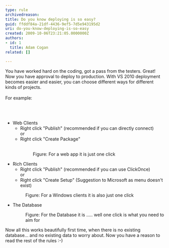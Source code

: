 ```yaml
---
type: rule
archivedreason: 
title: Do you know deploying is so easy?
guid: ffddf84a-21df-4436-9ef5-7d5e943195d2
uri: do-you-know-deploying-is-so-easy
created: 2009-10-06T23:21:05.0000000Z
authors:
- id: 1
  title: Adam Cogan
related: []

---
```



You have worked hard on the coding, got a pass from the testers. Great! Now you have approval to deploy to production. With VS 2010 deployment becomes easier and easier, you can choose different ways for different kinds of projects.<br>
<br>
For example&#58; 

<br><excerpt class='endintro'></excerpt><br>

  <ul>
    <li>Web Clients
    <ul>
        <li>Right click &quot;Publish&quot; (recommended if you can directly connect)&#160;<br>
        or </li>
        <li>Right click &quot;Create Package&quot;<br>
        &#160;
        <dl class="image">
            <dt><img alt="" src="/Standards/SoftwareDevelopment/RulesToBetterSQLServerSchemaDeployment/PublishingImages/PublishWeb.jpg" /> </dt>
            <dd>Figure&#58; For a web app it is just one click </dd>
        </dl>
        </li>
    </ul>
    </li>
    <li>Rich Clients
    <ul>
        <li>Right click &quot;Publish&quot; (recommended if you can use ClickOnce)&#160;<br>
        or </li>
        <li>Right click &quot;Create Setup&quot; (Suggestion to Microsoft as menu doesn't exist)&#160; </li>
    </ul>
    <dl class="image">
        <dt><img alt="" src="/Standards/SoftwareDevelopment/RulesToBetterSQLServerSchemaDeployment/PublishingImages/PublishRichClient.jpg" /> </dt>
        <dd>Figure&#58; For a Windows clients it is also just one click </dd>
    </dl>
    </li>
    <li>The Database
    <dl class="image">
        <dt><img alt="" src="/Standards/SoftwareDevelopment/RulesToBetterSQLServerSchemaDeployment/PublishingImages/PublishDatabase.jpg" /> </dt>
        <dd>Figure&#58; For the&#160;Database it is ..... well one click is what you need to aim for </dd>
        <dd></dd>
    </dl>
    </li>
</ul>
Now all this works beautifully first time, when there is no existing database... and no existing data to worry about. Now you have a reason to read the rest of the rules &#58;-)



